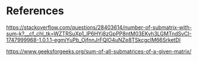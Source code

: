 # References

https://stackoverflow.com/questions/28403614/number-of-submatrix-with-sum-k?__cf_chl_tk=WZTRSuXp1_lP6HYj8zGpPP8ntM03EKyh3LGMTndSvCI-1747999968-1.0.1.1-egmiYuPb_OjfnnJrFQlO4uNZe8TSkcgcIM66SrketDI


https://www.geeksforgeeks.org/sum-of-all-submatrices-of-a-given-matrix/
